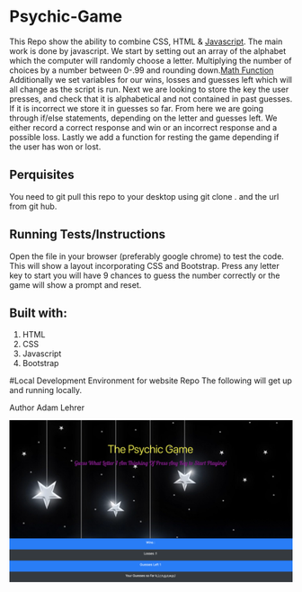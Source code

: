 # Psychic-Game

This Repo show the ability to combine CSS, HTML & <a href="https://www.w3schools.com/js/">Javascript</a>. The main work is done by javascript.
We start by setting out an array of the alphabet which the computer will randomly choose a letter. Multiplying the number of choices by a number between 0-.99 and rounding down.<a href="https://www.w3schools.com/js/js_random.asp">Math Function</a> Additionally we set variables for our wins, losses and guesses left which will all change as the script is run. Next we are looking to store the key the user presses, and check that it is alphabetical and not contained in past guesses. If it is incorrect we store it in guesses so far. From here we are going through if/else statements, depending on the letter and guesses left. We either record a correct response and win or an incorrect response and a possible loss. Lastly we add a function for resting the game depending if the user has won or lost. 

## Perquisites
You need to git pull this repo to your desktop using git clone . and the url from git hub. 

## Running Tests/Instructions
Open the file in  your browser (preferably google chrome) to test the code.
This will show a layout incorporating CSS and Bootstrap. Press any letter key to start you will have 9 chances to guess the number correctly or the game will show a prompt and reset. 

## Built with:
<ol>
<li> HTML 
<li> CSS 
<li> Javascript
<li> Bootstrap
</ol>

#Local Development Environment for website Repo
The following will get up and running locally.

Author
Adam Lehrer

![Psychic-Game](assets/images/Psych%20game.png)